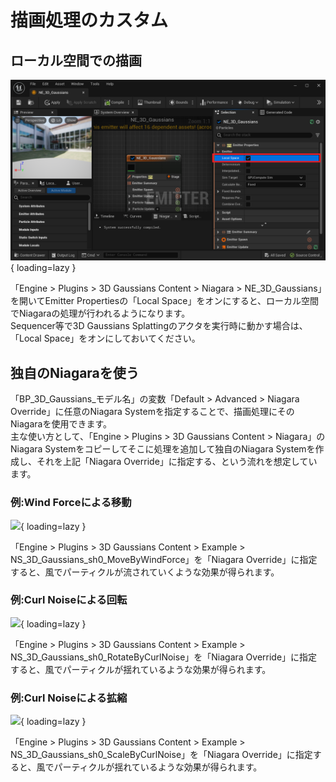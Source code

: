 # 描画処理のカスタム

## ローカル空間での描画

![](images/how-to-niagara-local.png){ loading=lazy }  

「Engine > Plugins > 3D Gaussians Content > Niagara > NE_3D_Gaussians」を開いてEmitter Propertiesの「Local Space」をオンにすると、ローカル空間でNiagaraの処理が行われるようになります。  
Sequencer等で3D Gaussians Splattingのアクタを実行時に動かす場合は、「Local Space」をオンにしておいてください。

## 独自のNiagaraを使う

「BP_3D_Gaussians_モデル名」の変数「Default > Advanced > Niagara Override」に任意のNiagara Systemを指定することで、描画処理にそのNiagaraを使用できます。  
主な使い方として、「Engine > Plugins > 3D Gaussians Content > Niagara」のNiagara Systemをコピーしてそこに処理を追加して独自のNiagara Systemを作成し、それを上記「Niagara Override」に指定する、という流れを想定しています。

### 例:Wind Forceによる移動

![](images/how-to-niagara-wind.gif){ loading=lazy }  

「Engine > Plugins > 3D Gaussians Content > Example > NS_3D_Gaussians_sh0_MoveByWindForce」を「Niagara Override」に指定すると、風でパーティクルが流されていくような効果が得られます。

### 例:Curl Noiseによる回転

![](images/how-to-niagara-curl.gif){ loading=lazy }  

「Engine > Plugins > 3D Gaussians Content > Example > NS_3D_Gaussians_sh0_RotateByCurlNoise」を「Niagara Override」に指定すると、風でパーティクルが揺れているような効果が得られます。

### 例:Curl Noiseによる拡縮

![](images/how-to-niagara-scale.gif){ loading=lazy }  

「Engine > Plugins > 3D Gaussians Content > Example > NS_3D_Gaussians_sh0_ScaleByCurlNoise」を「Niagara Override」に指定すると、風でパーティクルが揺れているような効果が得られます。
